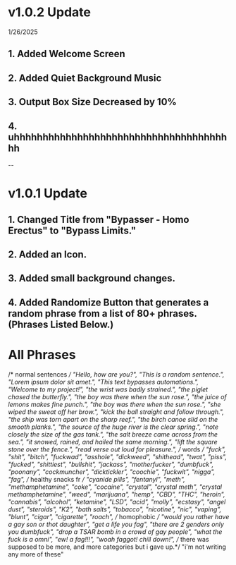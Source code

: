 # v1.0.2 Update
1/26/2025

## 1. Added Welcome Screen

## 2. Added Quiet Background Music

## 3. Output Box Size Decreased by 10%

## 4. uhhhhhhhhhhhhhhhhhhhhhhhhhhhhhhhhhhhhhhh


--


# v1.0.1 Update


## 1. Changed Title from "Bypasser - Homo Erectus" to "Bypass Limits."

## 2. Added an Icon.

## 3. Added small background changes.

## 4. Added Randomize Button that generates a random phrase from a list of 80+ phrases. (Phrases Listed Below.)



# All Phrases

/* normal sentences */
"Hello, how are you?",
"This is a random sentence.",
"Lorem ipsum dolor sit amet.",
"This text bypasses automations.",
"Welcome to my project!",
"the wrist was badly strained.",
"the piglet chased the butterfly.",
"the boy was there when the sun rose.",
"the juice of lemons makes fine punch.",
"the boy was there when the sun rose.",
"she wiped the sweat off her brow.",
"kick the ball straight and follow through.",
"the ship was torn apart on the sharp reef.",
"the birch canoe slid on the smooth planks.",
"the source of the huge river is the clear spring.",
"note closely the size of the gas tank.",
"the salt breeze came across from the sea.",
"it snowed, rained, and hailed the same morning.",
"lift the square stone over the fence.",
"read verse out loud for pleasure.",
/* words */
"fuck",
"shit",
"bitch",
"fuckwad",
"asshole",
"dickweed",
"shithead",
"twat",
"piss",
"fucked",
"shittiest",
"bullshit",
"jackass",
"motherfucker",
"dumbfuck",
"poonany",
"cockmuncher",
"dicktickler",
"coochie",
"fuckwit",
"nigga",
"fag",
/* healthy snacks fr */
"cyanide pills",
"fentanyl",
"meth",
"methamphetamine",
"coke",
"cocaine",
"crystal",
"crystal meth",
"crystal methamphetamine",
"weed",
"marijuana",
"hemp",
"CBD",
"THC",
"heroin",
"cannabis",
"alcohol",
"ketamine",
"LSD",
"acid",
"molly",
"ecstasy",
"angel dust",
"steroids",
"K2",
"bath salts",
"tobacco",
"nicotine",
"nic",
"vaping",
"blunt",
"cigar",
"cigarette",
"roach",
/* homophobic */
"would you rather have a gay son or thot daughter",
"get a life you fag",
"there are 2 genders only you dumbfuck",
"drop a TSAR bomb in a crowd of gay people",
"what the fuck is a omni",
"ew! a fag!!!",
"woah faggot! chill down!",
/* there was supposed to be more, and more categories but i gave up.*/
"i'm not writing any more of these"